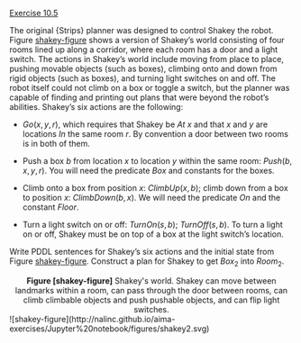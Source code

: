 [Exercise 10.5](ex_5/)

The original {Strips} planner was designed to control Shakey the robot.
Figure [shakey-figure](#shakey-figure) shows a version of Shakey’s world
consisting of four rooms lined up along a corridor, where each room has
a door and a light switch. The actions in Shakey’s world include moving from place to place,
pushing movable objects (such as boxes), climbing onto and down from
rigid objects (such as boxes), and turning light switches on and off.
The robot itself could not climb on a box or toggle a switch, but the
planner was capable of finding and printing out plans that were beyond
the robot’s abilities. Shakey’s six actions are the following:

-   ${Go}(x,y,r)$, which requires that Shakey be ${At}$ $x$ and that
    $x$ and $y$ are locations ${In}$ the same room $r$. By convention
    a door between two rooms is in both of them.

-   Push a box $b$ from location $x$ to location $y$ within the same
    room: ${Push}(b,x,y,r)$. You will need the predicate ${Box}$ and
    constants for the boxes.

-   Climb onto a box from position $x$: ${ClimbUp}(x, b)$; climb down
    from a box to position $x$: ${ClimbDown}(b, x)$. We will need the
    predicate ${On}$ and the constant ${Floor}$.

-   Turn a light switch on or off: ${TurnOn}(s,b)$;
    ${TurnOff}(s,b)$. To turn a light on or off, Shakey must be on top
    of a box at the light switch’s location.

Write PDDL sentences for Shakey’s six actions and the initial state from
Figure [shakey-figure](#shakey-figure). Construct a plan for Shakey to
get ${Box}{}_2$ into ${Room}{}_2$.
<center>
<b id="shakey-figure">Figure [shakey-figure]</b> Shakey's world. Shakey can move between landmarks within a room, can pass through the door between rooms, can climb climbable objects and push pushable objects, and can flip light switches.
</center>
![shakey-figure](http://nalinc.github.io/aima-exercises/Jupyter%20notebook/figures/shakey2.svg)
